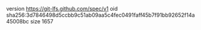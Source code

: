 version https://git-lfs.github.com/spec/v1
oid sha256:3d7846498d5ccbb9c51ab09aa5c4fec0491faff45b7f91bb92652f14a45008bc
size 1657
